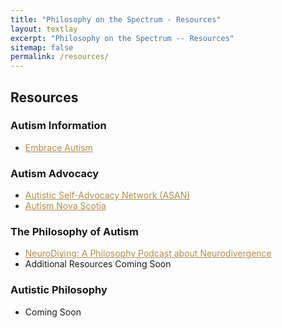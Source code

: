 ```yaml
---
title: "Philosophy on the Spectrum - Resources"
layout: textlay
excerpt: "Philosophy on the Spectrum -- Resources"
sitemap: false
permalink: /resources/
---
```


## Resources

### Autism Information

- <a href="https://embrace-autism.com/" style="color:#B08F46;">Embrace Autism</a>

### Autism Advocacy

- <a href="https://autisticadvocacy.org/" style="color:#B08F46;">Autistic Self-Advocacy Network (ASAN)</a>
- <a href="https://www.autismnovascotia.ca/" style="color:#B08F46;">Autism Nova Scotia</a>

### The Philosophy of Autism

- <a href="https://neurodiving.fm/" style="color:#B08F46;">NeuroDiving: A Philosophy Podcast about Neurodivergence</a>
- Additional Resources Coming Soon

### Autistic Philosophy

- Coming Soon
